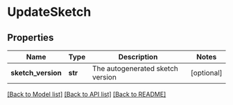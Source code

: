 # UpdateSketch

## Properties
Name | Type | Description | Notes
------------ | ------------- | ------------- | -------------
**sketch_version** | **str** | The autogenerated sketch version | [optional] 

[[Back to Model list]](../README.md#documentation-for-models) [[Back to API list]](../README.md#documentation-for-api-endpoints) [[Back to README]](../README.md)


